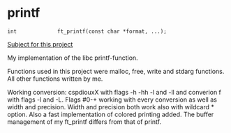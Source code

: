 # printf

```
int				ft_printf(const char *format, ...);
```

[Subject for this project](ft_printf.en.pdf)

My implementation of the libc printf-function.

Functions used in this project were malloc, free, write and stdarg functions. All other functions written by me.

Working conversion: cspdiouxX  with flags -h -hh -l and -ll and converion f with flags -l and -L. Flags #0-+ working with every conversion as well as width and precision. Width and precision both work also with wildcard * option. Also a fast implementation of colored printing added.
The buffer management of my ft_printf differs from that of printf.
